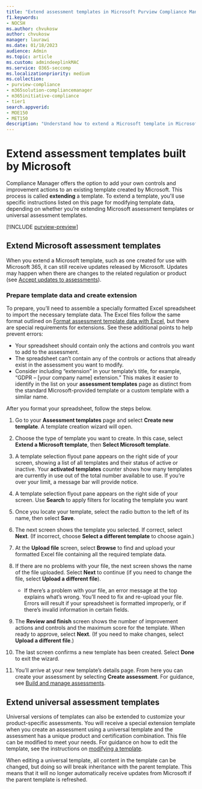 ```yaml
---
title: "Extend assessment templates in Microsoft Purview Compliance Manager"
f1.keywords:
- NOCSH
ms.author: chvukosw
author: chvukosw
manager: laurawi
ms.date: 01/18/2023
audience: Admin
ms.topic: article
ms.custom: admindeeplinkMAC
ms.service: O365-seccomp
ms.localizationpriority: medium
ms.collection: 
- purview-compliance
- m365solution-compliancemanager
- m365initiative-compliance
- tier1
search.appverid: 
- MOE150
- MET150
description: "Understand how to extend a Microsoft template in Microsoft Purview Compliance Manager to add and modify controls."
---
```


# Extend assessment templates built by Microsoft

Compliance Manager offers the option to add your own controls and improvement actions to an existing template created by Microsoft. This process is called **extending** a template. To extend a template, you'll use specific instructions listed on this page for modifying template data, depending on whether you’re extending Microsoft assessment templates or universal assessment templates.

[!INCLUDE [purview-preview](../includes/purview-preview.md)]

## Extend Microsoft assessment templates

When you extend a Microsoft template, such as one created for use with Microsoft 365, it can still receive updates released by Microsoft. Updates may happen when there are changes to the related regulation or product (see [Accept updates to assessments](compliance-manager-assessments.md#accept-updates-to-assessments)).

### Prepare template data and create extension

To prepare, you’ll need to assemble a specially formatted Excel spreadsheet to import the necessary template data. The Excel files follow the same format outlined on [Format assessment template data with Excel](compliance-manager-templates-format-excel.md), but there are special requirements for extensions. See these additional points to help prevent errors:

- Your spreadsheet should contain only the actions and controls you want to add to the assessment.
- The spreadsheet can’t contain any of the controls or actions that already exist in the assessment you want to modify.
- Consider including “extension” in your template’s title, for example, “GDPR – [your company name] extension.” This makes it easier to identify in the list on your **assessment templates** page as distinct from the standard Microsoft-provided template or a custom template with a similar name.

After you format your spreadsheet, follow the steps below.

1. Go to your **Assessment templates** page and select **Create new template**. A template creation wizard will open.

2. Choose the type of template you want to create. In this case, select **Extend a Microsoft template**, then **Select Microsoft template**.

3. A template selection flyout pane appears on the right side of your screen, showing a list of all templates and their status of active or inactive. Your **activated templates** counter shows how many templates are currently in use out of the total number available to use. If you’re over your limit, a message bar will provide notice.

4. A template selection flyout pane appears on the right side of your screen. Use **Search** to apply filters for locating the template you want

5. Once you locate your template, select the radio button to the left of its name, then select **Save**.

6. The next screen shows the template you selected. If correct, select **Next**. (If incorrect, choose **Select a different template** to choose again.)

7. At the **Upload file** screen, select **Browse** to find and upload your formatted Excel file containing all the required template data.

8. If there are no problems with your file, the next screen shows the name of the file uploaded. Select **Next** to continue (if you need to change the file, select **Upload a different file**).

    - If there’s a problem with your file, an error message at the top explains what’s wrong. You’ll need to fix and re-upload your file. Errors will result if your spreadsheet is formatted improperly, or if there’s invalid information in certain fields.

9. The **Review and finish** screen shows the number of improvement actions and controls and the maximum score for the template. When ready to approve, select **Next**. (If you need to make changes, select **Upload a different file**.)

10. The last screen confirms a new template has been created. Select **Done** to exit the wizard.

11. You’ll arrive at your new template’s details page. From here you can create your assessment by selecting **Create assessment**. For guidance, see [Build and manage assessments](compliance-manager-assessments.md#create-assessments).

## Extend universal assessment templates

Universal versions of templates can also be extended to customize your product-specific assessments. You will receive a special extension template when you create an assessment using a universal template and the assessment has a unique product and certification combination. This file can be modified to meet your needs. For guidance on how to edit the template, see the instructions on [modifying a template](compliance-manager-templates-modify.md).

When editing a universal template, all content in the template can be changed, but doing so will break inheritance with the parent template. This means that it will no longer automatically receive updates from Microsoft if the parent template is refreshed.
